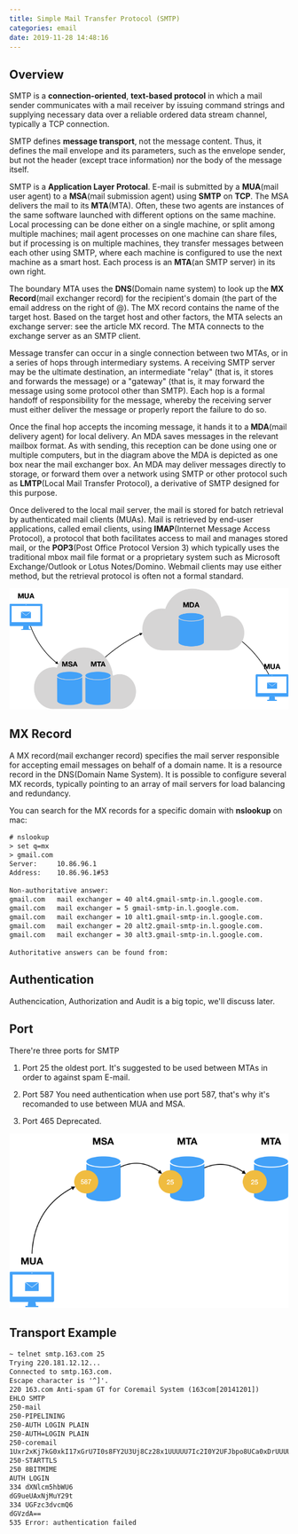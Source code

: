 ```yaml
---
title: Simple Mail Transfer Protocol (SMTP)
categories: email
date: 2019-11-28 14:48:16
---
```


## Overview 
SMTP is a __connection-oriented__, __text-based protocol__ in which a mail sender communicates with a mail receiver by issuing command strings and supplying necessary data over a reliable ordered data stream channel, typically a TCP connection.

SMTP defines __message transport__, not the message content. Thus, it defines the mail envelope and its parameters, such as the envelope sender, but not the header (except trace information) nor the body of the message itself.

SMTP is a __Application Layer Protocal__. E-mail is submitted by a __MUA__(mail user agent) to a __MSA__(mail submission agent) using __SMTP__ on __TCP__. The MSA delivers the mail to its __MTA__(MTA). Often, these two agents are instances of the same software launched with different options on the same machine. Local processing can be done either on a single machine, or split among multiple machines; mail agent processes on one machine can share files, but if processing is on multiple machines, they transfer messages between each other using SMTP, where each machine is configured to use the next machine as a smart host. Each process is an __MTA__(an SMTP server) in its own right.

The boundary MTA uses the __DNS__(Domain name system) to look up the __MX Record__(mail exchanger record) for the recipient's domain (the part of the email address on the right of @). The MX record contains the name of the target host. Based on the target host and other factors, the MTA selects an exchange server: see the article MX record. The MTA connects to the exchange server as an SMTP client.

Message transfer can occur in a single connection between two MTAs, or in a series of hops through intermediary systems. A receiving SMTP server may be the ultimate destination, an intermediate "relay" (that is, it stores and forwards the message) or a "gateway" (that is, it may forward the message using some protocol other than SMTP). Each hop is a formal handoff of responsibility for the message, whereby the receiving server must either deliver the message or properly report the failure to do so.

Once the final hop accepts the incoming message, it hands it to a __MDA__(mail delivery agent) for local delivery. An MDA saves messages in the relevant mailbox format. As with sending, this reception can be done using one or multiple computers, but in the diagram above the MDA is depicted as one box near the mail exchanger box. An MDA may deliver messages directly to storage, or forward them over a network using SMTP or other protocol such as __LMTP__(Local Mail Transfer Protocol), a derivative of SMTP designed for this purpose.

Once delivered to the local mail server, the mail is stored for batch retrieval by authenticated mail clients (MUAs). Mail is retrieved by end-user applications, called email clients, using __IMAP__(Internet Message Access Protocol), a protocol that both facilitates access to mail and manages stored mail, or the __POP3__(Post Office Protocol Version 3) which typically uses the traditional mbox mail file format or a proprietary system such as Microsoft Exchange/Outlook or Lotus Notes/Domino. Webmail clients may use either method, but the retrieval protocol is often not a formal standard.

![overview](/images/smtp_overview.png)

## MX Record

A MX record(mail exchanger record) specifies the mail server responsible for accepting email messages on behalf of a domain name. It is a resource record in the DNS(Domain Name System). It is possible to configure several MX records, typically pointing to an array of mail servers for load balancing and redundancy.

You can search for the MX records for a specific domain with __nslookup__ on mac:
```
# nslookup
> set q=mx
> gmail.com
Server:		10.86.96.1
Address:	10.86.96.1#53

Non-authoritative answer:
gmail.com	mail exchanger = 40 alt4.gmail-smtp-in.l.google.com.
gmail.com	mail exchanger = 5 gmail-smtp-in.l.google.com.
gmail.com	mail exchanger = 10 alt1.gmail-smtp-in.l.google.com.
gmail.com	mail exchanger = 20 alt2.gmail-smtp-in.l.google.com.
gmail.com	mail exchanger = 30 alt3.gmail-smtp-in.l.google.com.

Authoritative answers can be found from:

```
## Authentication
Authencication, Authorization and Audit is a big topic, we'll discuss later.

## Port

There're three ports for SMTP
1. Port 25
the oldest port. It's suggested to be used between MTAs in order to against spam E-mail.

2. Port 587
You need authentication when use port 587, that's why it's recomanded to use between MUA and MSA.

3. Port 465
Deprecated.

![port](/images/smtp_port.png)


## Transport Example
```
~ telnet smtp.163.com 25
Trying 220.181.12.12...
Connected to smtp.163.com.
Escape character is '^]'.
220 163.com Anti-spam GT for Coremail System (163com[20141201])
EHLO SMTP
250-mail
250-PIPELINING
250-AUTH LOGIN PLAIN
250-AUTH=LOGIN PLAIN
250-coremail 1Uxr2xKj7kG0xkI17xGrU7I0s8FY2U3Uj8Cz28x1UUUUU7Ic2I0Y2UFJbpo8UCa0xDrUUUUj
250-STARTTLS
250 8BITMIME
AUTH LOGIN
334 dXNlcm5hbWU6
dG9ueUAxNjMuY29t
334 UGFzc3dvcmQ6
dGVzdA==
535 Error: authentication failed
```

